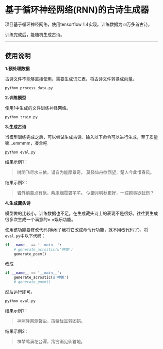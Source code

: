 # 基于循环神经网络(RNN)的古诗生成器

项目基于循环神经网络，使用tensorflow 1.4实现。训练数据为四万多首古诗，

训练完成后，能随机生成古诗。

-----------------

## 使用说明

**1.预处理数据**

古诗文件不能够直接使用，需要生成词汇表，将古诗文件转换成向量。

```
python process_data.py
```

**2.训练模型**

使用1中生成的文件训练神经网络。

```
python train.py
```

**3.生成古诗**

当模型训练完成之后，可以尝试生成古诗。输入以下命令可以进行生成，至于质量嘛...emmmm，凑合吧

```
python eval.py
```

结果示例1：

> 树阴飞尽水三依，谩自为能厚景奇。
莫怪仙舟欲西望，楚人今此惜春风。

结果示例2：

> 岩外前苗点有泉，紫崖烟霭碧芊芊。
似僧月明秋更好，一踪颜事欲犹伤？

**4.生成藏头诗**

模型做的比较小，训练数据也不足，在生成藏头诗上的表现不是很好。往往要生成很多次生成一个满意的= =娱乐功能。

使用该功能要修改代码(等闲了我将它改成命令行功能，就不用改代码了)，将`eval.py`中以下代码：

```python
if __name__ == '__main__':
    # generate_acrostic(u'神策')
    generate_poem()
```

改成

```python
if __name__ == '__main__':
    generate_acrostic(u'神策')
    # generate_poem()
```

然后运行即可。

```
python eval.py
```

结果示例1：

> 神照隆祭测馨尘，策紫珑氲羽团娟。

结果示例2：

> 神辇莺满花台潭，策穷渐见仙君地。
